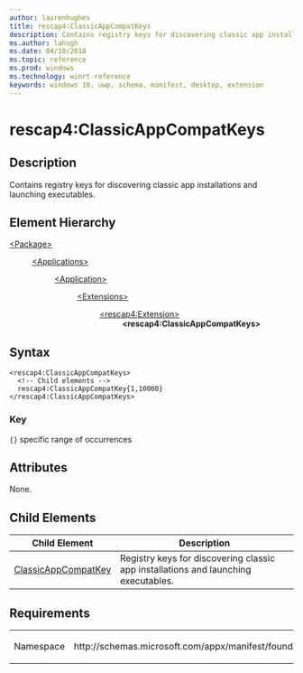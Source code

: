 ```yaml
---
author: laurenhughes
title: rescap4:ClassicAppCompatKeys
description: Contains registry keys for discovering classic app installations and launching executables.
ms.author: lahugh
ms.date: 04/10/2018
ms.topic: reference
ms.prod: windows
ms.technology: winrt-reference
keywords: windows 10, uwp, schema, manifest, desktop, extension 
---
```


# rescap4:ClassicAppCompatKeys


## Description
Contains registry keys for discovering classic app installations and launching executables.

## Element Hierarchy
<dl>
<dt><a href="element-package.md">&lt;Package&gt;</a></dt>
<dd>
<dl>
<dt><a href="element-applications.md">&lt;Applications&gt;</a></dt>
<dd>
<dl>
<dt><a href="element-application.md">&lt;Application&gt;</a></dt>
<dd>
<dl>
<dt><a href="element-1-extensions.md">&lt;Extensions&gt;</a></dt>
<dd>
<dl>
<dt><a href="element-rescap4-extension.md">&lt;rescap4:Extension&gt;</a></dt>
<dd><b>&lt;rescap4:ClassicAppCompatKeys&gt;</b></dd>
</dl>
</dd>
</dl>
</dd>
</dl>
</dd>
</dl>
</dd>
</dl>


## Syntax
```syntax
<rescap4:ClassicAppCompatKeys>
  <!-- Child elements -->
  rescap4:ClassicAppCompatKey{1,10000}
</rescap4:ClassicAppCompatKeys>
```

### Key
`{}` specific range of occurrences  

## Attributes
None.

## Child Elements
| Child Element | Description |
|---------------|-------------|
| [ClassicAppCompatKey](element-rescap4-classicappcompatkey.md) | Registry keys for discovering classic app installations and launching executables. |

## Requirements

<table>
<colgroup>
<col width="50%" />
<col width="50%" />
</colgroup>
<tbody>
<tr class="odd">
<td><p>Namespace</p></td>
<td><p>http://schemas.microsoft.com/appx/manifest/foundation/windows10/restrictedcapabilities/4</p></td>
</tr>
</tbody>
</table>